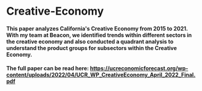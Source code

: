 # Creative-Economy

#### This paper analyzes California's Creative Economy from 2015 to 2021. With my team at Beacon, we identified trends within different sectors in the creative economy and also conducted a quadrant analysis to understand the product groups for subsectors within the Creative Economy. 

#### The full paper can be read here: https://ucreconomicforecast.org/wp-content/uploads/2022/04/UCR_WP_CreativeEconomy_April_2022_Final.pdf
